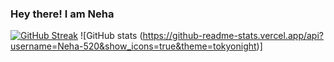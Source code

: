 ### Hey there! I am Neha
<!--
**Neha-520/Neha-520** is a ✨ _special_ ✨ repository because its `README.md` (this file) appears on your GitHub profile.

Here are some ideas to get you started:

- 🔭 I’m currently working on ...
- 🌱 I’m currently learning ...
- 👯 I’m looking to collaborate on ...
- 🤔 I’m looking for help with ...
- 💬 Ask me about ...
- 📫 How to reach me: ...
- 😄 Pronouns: ...
- ⚡ Fun fact: ...
-->
[![GitHub Streak](https://github-readme-streak-stats.herokuapp.com/?user=Neha-520&theme=tokyonight)](https://git.io/streak-stats)
![GitHub stats (https://github-readme-stats.vercel.app/api?username=Neha-520&show_icons=true&theme=tokyonight)]
